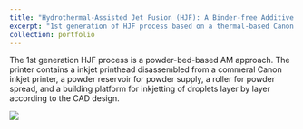 ```yaml
---
title: "Hydrothermal-Assisted Jet Fusion (HJF): A Binder-free Additive Manufacturing Approach for Ceramics - 1st Generation "
excerpt: "1st generation of HJF process based on a thermal-based Canon inkjet cartridge.<br/><img src='/images/1st_gen_printer.jpg'>"
collection: portfolio
---
```


The 1st generation HJF process is a powder-bed-based AM approach. The printer contains a inkjet printhead disassembled from a commeral Canon inkjet printer, a powder reservoir for powder supply, a roller for powder spread, and a building platform for inkjetting of droplets layer by layer according to the CAD design.

<img src='/images/1st_gen_schematics.jpg'>

